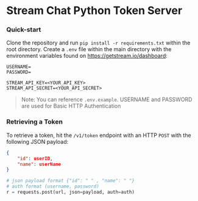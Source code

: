 # Stream Chat Python Token Server

### Quick-start

Clone the repository and run `pip install -r requirements.txt` within the root directory. Create a `.env` file within the main directory with the environment variables found on https://getstream.io/dashboard:

```
USERNAME=
PASSWORD=

STREAM_API_KEY=<YOUR_API_KEY>
STREAM_API_SECRET=<YOUR_API_SECRET>
```

> Note: You can reference `.env.example`.
USERNAME and PASSWORD are used for Basic HTTP Authentication


### Retrieving a Token

To retrieve a token, hit the `/v1/token` endpoint with an HTTP `POST` with the following JSON payload:

```json
{
	"id": userID,
	"name": userName
}
```

```python
# json payload format {"id": " " , "name": " "}
# auth format (username, password)
r = requests.post(url, json=payload, auth=auth)
```
